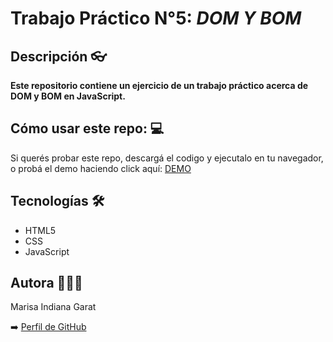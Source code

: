 # Trabajo Práctico N°5: *DOM Y BOM*


## Descripción 👓


**Este repositorio contiene un ejercicio de un trabajo práctico acerca de DOM y BOM en JavaScript.**  

## Cómo usar este repo: 💻 


Si querés probar este repo, descargá el codigo y ejecutalo en tu navegador, o probá el demo haciendo click aquí: [DEMO](https://generacionestp5.netlify.app) 

## Tecnologías 🛠️

- HTML5
- CSS
- JavaScript

## Autora 🙋🏽‍♀️

Marisa Indiana Garat

➡️ [Perfil de GitHub](https://github.com/Maoi11)